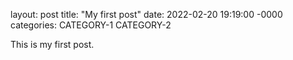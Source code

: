 layout: post
title: "My first post"
date: 2022-02-20 19:19:00 -0000
categories: CATEGORY-1 CATEGORY-2

This is my first post.

